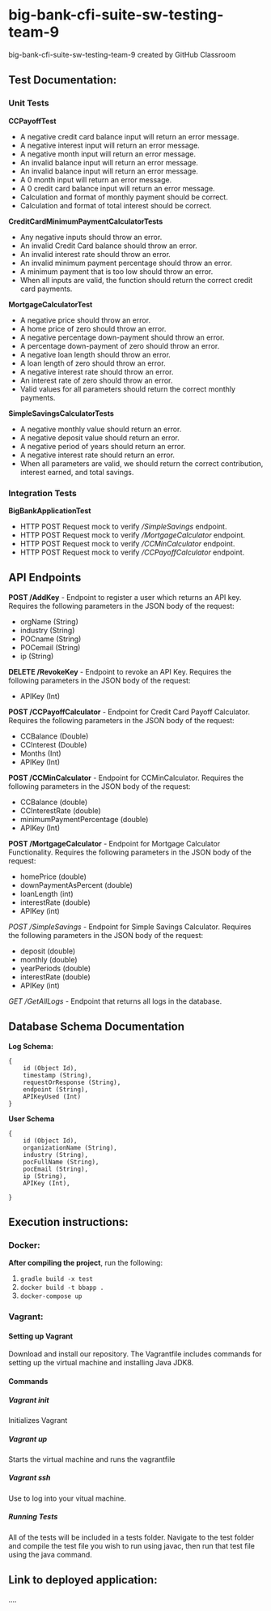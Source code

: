 # big-bank-cfi-suite-sw-testing-team-9
big-bank-cfi-suite-sw-testing-team-9 created by GitHub Classroom

## Test Documentation:

### Unit Tests
**CCPayoffTest**
* A negative credit card balance input will return an error message.
* A negative interest input will return an error message.
* A negative month input will return an error message.
* An invalid balance input will return an error message.
* An invalid balance input will return an error message.
* A 0 month input will return an error message.
* A 0 credit card balance input will return an error message.
* Calculation and format of monthly payment should be correct.
* Calculation and format of total interest should be correct.

**CreditCardMinimumPaymentCalculatorTests**
* Any negative inputs should throw an error.
* An invalid Credit Card balance should throw an error.
* An invalid interest rate should throw an error.
* An invalid minimum payment percentage should throw an error.
* A minimum payment that is too low should throw an error.
* When all inputs are valid, the function should return the correct credit card payments.

**MortgageCalculatorTest**
* A negative price should throw an error.
* A home price of zero should throw an error.
* A negative percentage down-payment should throw an error.
* A percentage down-payment of zero should throw an error.
* A negative loan length should throw an error.
* A loan length of zero should throw an error.
* A negative interest rate should throw an error.
* An interest rate of zero should throw an error.
* Valid values for all parameters should return the correct monthly payments.

**SimpleSavingsCalculatorTests**
* A negative monthly value should return an error.
* A negative deposit value should return an error.
* A negative period of years should return an error.
* A negative interest rate should return an error.
* When all parameters are valid, we should return the correct contribution, interest earned, and total savings. 

### Integration Tests
**BigBankApplicationTest**
* HTTP POST Request mock to verify */SimpleSavings* endpoint.
* HTTP POST Request mock to verify */MortgageCalculator* endpoint.
* HTTP POST Request mock to verify */CCMinCalculator* endpoint.
* HTTP POST Request mock to verify */CCPayoffCalculator* endpoint.


## API Endpoints
**POST /AddKey** - Endpoint to register a user which returns an API key. 
Requires the following parameters in the JSON body of the request:
* orgName (String)
* industry (String)
* POCname (String)
* POCemail (String)
* ip (String)
    
**DELETE /RevokeKey** - Endpoint to revoke an API Key.
Requires the following parameters in the JSON body of the request:
* APIKey (Int)

**POST /CCPayoffCalculator** - Endpoint for Credit Card Payoff Calculator.
Requires the following parameters in the JSON body of the request:
* CCBalance (Double)
* CCInterest (Double)
* Months (Int)
* APIKey (Int)

**POST /CCMinCalculator** - Endpoint for CCMinCalculator.
Requires the following parameters in the JSON body of the request:
* CCBalance (double)
* CCInterestRate (double)
* minimumPaymentPercentage (double)
* APIKey (Int)


**POST /MortgageCalculator** - Endpoint for Mortgage Calculator Functionality.
Requires the following parameters in the JSON body of the request:
* homePrice (double)
* downPaymentAsPercent (double)
* loanLength (int)
* interestRate (double)
* APIKey (int)

*POST /SimpleSavings* - Endpoint for Simple Savings Calculator.
Requires the following parameters in the JSON body of the request:
* deposit (double)
* monthly (double)
* yearPeriods (double)
* interestRate (double)
* APIKey (int)

*GET /GetAllLogs* - Endpoint that returns all logs in the database.

## Database Schema Documentation
**Log Schema:**
```
{
    id (Object Id),
    timestamp (String),
    requestOrResponse (String),
    endpoint (String),
    APIKeyUsed (Int)
}
```
**User Schema**
```
{
    id (Object Id),
    organizationName (String),
    industry (String),
    pocFullName (String),
    pocEmail (String),
    ip (String),
    APIKey (Int),

}
```


## Execution instructions:
### Docker:
__After compiling the project__, run the following: 

1. `gradle build -x test`
2. `docker build -t bbapp .`
3. `docker-compose up`

### Vagrant:  
#### Setting up Vagrant 
Download and install our repository. The Vagrantfile includes commands for setting up the 
virtual machine and installing Java JDK8.
#### Commands
##### Vagrant init
Initializes Vagrant
##### Vagrant up
Starts the virtual machine and runs the vagrantfile
##### Vagrant ssh 
Use to log into your vitual machine.

##### Running Tests
All of the tests will be included in a tests folder. Navigate to the test folder and compile the test file you wish to run using javac, then run that test file using the java command. 

## Link to deployed application:
....


